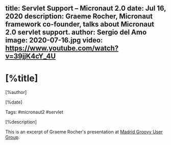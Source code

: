 title: Servlet Support – Micronaut 2.0 
date: Jul 16, 2020
description: Graeme Rocher, Micronaut framework co-founder, talks about Micronaut 2.0 servlet support. 
author: Sergio del Amo
image: 2020-07-16.jpg
video: https://www.youtube.com/watch?v=39jjK4cY_4U
---

# [%title]

[%author]

[%date] 

Tags: #micronaut2 #servlet

[%description]

This is an excerpt of Graeme Rocher's presentation at [Madrid Groovy User Group](https://www.madridgug.com/2020/07/micronaut-2.html). 

